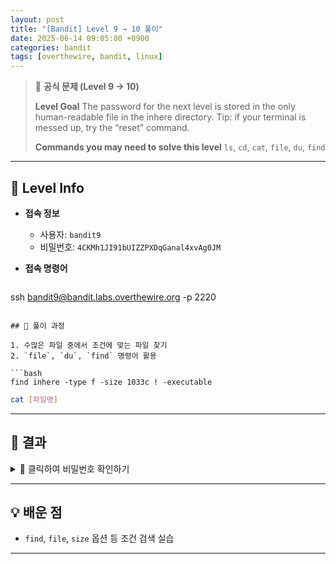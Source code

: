```yaml
---
layout: post
title: "[Bandit] Level 9 → 10 풀이"
date: 2025-06-14 09:05:00 +0900
categories: bandit
tags: [overthewire, bandit, linux]
---
```


> 📝 **공식 문제 (Level 9 → 10)**
>
> **Level Goal**
> The password for the next level is stored in the only human-readable file in the inhere directory. Tip: if your terminal is messed up, try the “reset” command.
>
> **Commands you may need to solve this level**
> `ls`, `cd`, `cat`, `file`, `du`, `find`

---

## 🔐 Level Info

- **접속 정보**
  - 사용자: `bandit9`
  - 비밀번호: `4CKMh1JI91bUIZZPXDqGanal4xvAg0JM`
  
- **접속 명령어**

  ```bash
ssh bandit9@bandit.labs.overthewire.org -p 2220
  ```

## 🧪 풀이 과정

1. 수많은 파일 중에서 조건에 맞는 파일 찾기
2. `file`, `du`, `find` 명령어 활용

```bash
find inhere -type f -size 1033c ! -executable
```
```bash
cat [파일명]
```


---

## 🎯 결과

<details markdown="1">
<summary>👀 클릭하여 비밀번호 확인하기</summary>

```
FGUW5ilLVJrxX9kMYMmlN4MgbpfMiqey
```

</details>

---

## 💡 배운 점

- `find`, `file`, `size` 옵션 등 조건 검색 실습

---
